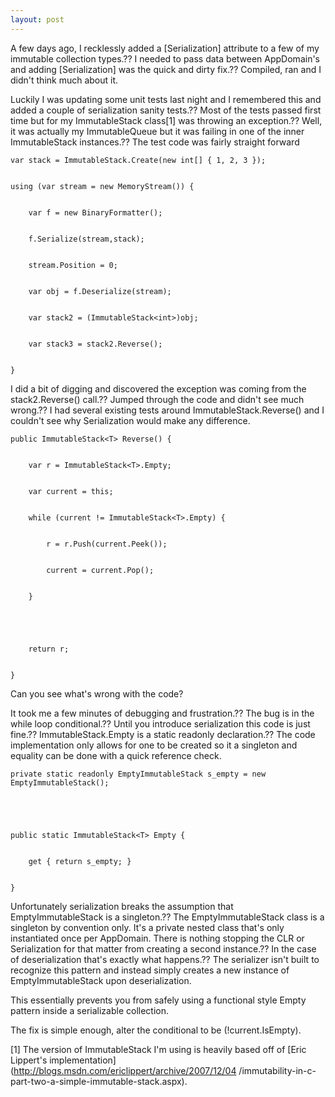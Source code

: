 ```yaml
---
layout: post
---
```

A few days ago, I recklessly added a [Serialization] attribute to a few of my
immutable collection types.?? I needed to pass data between AppDomain's and
adding [Serialization] was the quick and dirty fix.?? Compiled, ran and I
didn't think much about it.

Luckily I was updating some unit tests last night and I remembered this and
added a couple of serialization sanity tests.?? Most of the tests passed first
time but for my ImmutableStack class[1] was throwing an exception.?? Well, it
was actually my ImmutableQueue but it was failing in one of the inner
ImmutableStack instances.?? The test code was fairly straight forward

    
    
    var stack = ImmutableStack.Create(new int[] { 1, 2, 3 });


    using (var stream = new MemoryStream()) {


        var f = new BinaryFormatter();


        f.Serialize(stream,stack);


        stream.Position = 0;


        var obj = f.Deserialize(stream);


        var stack2 = (ImmutableStack<int>)obj;


        var stack3 = stack2.Reverse();


    }

I did a bit of digging and discovered the exception was coming from the
stack2.Reverse() call.?? Jumped through the code and didn't see much wrong.?? I
had several existing tests around ImmutableStack.Reverse() and I couldn't see
why Serialization would make any difference.

    
    
    public ImmutableStack<T> Reverse() {


        var r = ImmutableStack<T>.Empty;


        var current = this;


        while (current != ImmutableStack<T>.Empty) {


            r = r.Push(current.Peek());


            current = current.Pop();


        }


    


        return r;


    }

Can you see what's wrong with the code?

It took me a few minutes of debugging and frustration.?? The bug is in the
while loop conditional.?? Until you introduce serialization this code is just
fine.?? ImmutableStack<T>.Empty is a static readonly declaration.?? The code
implementation only allows for one to be created so it a singleton and
equality can be done with a quick reference check.

    
    
    private static readonly EmptyImmutableStack s_empty = new EmptyImmutableStack();


    


    public static ImmutableStack<T> Empty {


        get { return s_empty; }


    }

Unfortunately serialization breaks the assumption that EmptyImmutableStack is
a singleton.?? The EmptyImmutableStack class is a singleton by convention only.
It's a private nested class that's only instantiated once per AppDomain.
There is nothing stopping the CLR or Serialization for that matter from
creating a second instance.?? In the case of deserialization that's exactly
what happens.?? The serializer isn't built to recognize this pattern and
instead simply creates a new instance of EmptyImmutableStack upon
deserialization.

This essentially prevents you from safely using a functional style Empty
pattern inside a serializable collection.

The fix is simple enough, alter the conditional to be (!current.IsEmpty).

[1] The version of ImmutableStack I'm using is heavily based off of [Eric
Lippert's implementation](http://blogs.msdn.com/ericlippert/archive/2007/12/04
/immutability-in-c-part-two-a-simple-immutable-stack.aspx).

